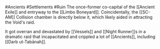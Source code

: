 #Ancients #Settlements #Ruin
The once-former co-capital of the [[Ancient Exile]] and entryway to the [[Limbo Boneyard]].
Coincidentally, the [[SC-AM]] Collision chamber is directly below it, which likely aided in attracting the Void's raid. 

It got overran and devastated by [[Vessels]] and [[Night Runner]]s in a dramatic raid that incapacitated and crippled a lot of [[Ancients]], including [[Darb ut-Tabānah]]. 